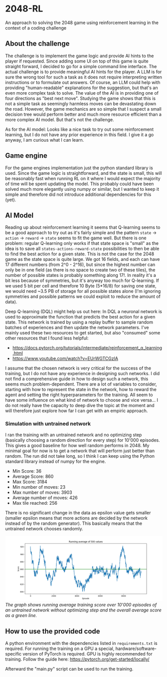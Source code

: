 # 2048-RL
An approach to solving the 2048 game using reinforcement learning in the context of a coding challenge

About the challenge
---

The challenge is to implement the game logic and provide AI hints to the player if requested. Since adding some UI
on top of this game is quite straight forward, I decided to go for a simple command line interface. The actual challenge
is to provide meaningful AI hints for the player. A LLM is for sure the wrong tool for such a task as it does not 
require interpreting written instructions or to formulate out answers. Of course, an LLM could help with providing 
"human-readable" explanations for the suggestion, but that's an even more complex task to solve. The value of the AI is 
in providing one of four directions as "best next move". Studying the game shows that this is not a simple task as 
seemingly harmless moves can be devastating down the road. However, the game mechanics are so simple that I suspect a 
small decision tree would perform better and much more resource efficient than a more complex AI model. But that's not 
the challenge.

As for the AI model: Looks like a nice task to try out some reinforcement learning, but I do not have any prior 
experience in this field. I give it a go anyway, I am curious what I can learn.


Game engine
---

For the game engines implementation just the python standard library is used. Since the game logic is straightforward, 
and the state is small, this will be reasonably fast when running RL on it where I would expect the majority of time 
will be spent updating the model. This probably could have been solved much more elegantly using numpy or similar, but 
I wanted to keep it simple and therefore did not introduce additional dependencies for this (yet).


AI Model
---

Reading up about reinforcement learning it seems that Q-learning seems to be a good approach to try out as it's fairly
simple and the pattern `state` -> `action` -> `reward` -> `state` seems to fit the game well. But there is one problem:
regular Q-learning only works if that state space is "small" as the idea is to save all `states-actions-reward-state`
possibilities to then be able to find the best action for a given state. This is not the case for the 2048 game as the
state space is quite large. We got 16 fields, and each can have 17 different numbers (from 2^0 - 2^16), but since the 
highest number can only be in one field (as there is no space to create two of these tiles), the number of possible 
states is probably something along 17!. In reality it's a bit less because of symmetries, but it's anyway too much for
Q-learning. If we used 5 bit per cell and therefore 10 Byte (5*16/8) for saving one state, we would need ~3.5 PB of 
storage for all possible states alone (I'm ignoring symmetries and possible patterns we could exploit to reduce the 
amount of data).

Deep Q-learning (DQL) might help us out here: In DQL a neuronal network is used to approximate the function that 
predicts the best action for a given state. This network is trained by using a replay buffer to sample random batches
of experiences and then update the network parameters. I've mainly used these two resources to get started, but also 
"consumed" some other resources that I found less helpful:

- https://docs.pytorch.org/tutorials/intermediate/reinforcement_q_learning.html
- https://www.youtube.com/watch?v=EUrWGTCGzlA

I assume that the chosen network is very critical for the success of the training, but I do not have any experience in
designing such networks. I did not find a comprehensive guide in how to design such a network, this seems much 
problem-dependent. There are a lot of variables to consider, starting with how to represent the state in the network,
how to reward the agent and setting the right hyperparameters for the training. All seem to have some influence on
what kind of network to choose and vice versa... I do not really have the capacity to deep dive the topic at the moment
and will therefore just explore how far I can get with an empiric approach.

### Simulation with untrained network

I ran the training with an untrained network and no optimizing step (basically choosing a random direction for every
step) for 10'000 episodes. This gives a good baseline for how well random performs in 2048. My minimal goal for now is
to get a network that will perform just better than random. The run did not take long, so I think I can keep using the 
Python standard library instead of numpy for the engine.

- Min Score: 36
- Average Score: 860
- Max Score: 3184
- Min number of moves: 23
- Max number of moves: 3903
- Average number of moves: 426
- Max tile reached: 256

There is no significant change in the data as epsilon value gets smaller (smaller epsilon means that more actions are 
decided by the network instead of by the random generator). This basically means that the untrained network chooses 
randomly.

![image](graphs/training_with_no_network_optimization.png)
*The graph shows running average training score over 10'000 episodes of an untrained network without optimizing step
and the overall average score as a green line.*


How to use the provided code
---

A python environment with the dependencies listed in `requirements.txt` is required. For running the training on a GPU
a special, hardware/software-specific version of PyTorch is required. GPU is highly recommended for training. Follow 
the guide here:
https://pytorch.org/get-started/locally/

Afterward the "main.py" script can be used to run the training.
